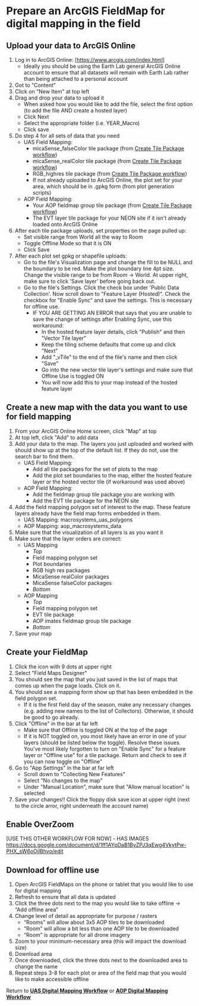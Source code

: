 # Prepare an ArcGIS FieldMap for digital mapping in the field

## Upload your data to ArcGIS Online
1. Log in to ArcGIS Online: [https://www.arcgis.com/index.html]
   * Ideally you should be using the Earth Lab general ArcGIS Online account to ensure that all datasets will remain with Earth Lab rather than being attached to a personal account
2. Got to "Content"
3. Click on "New Item" at top left
4. Drag and drop your data to upload it
    * When asked how you would like to add the file, select the first option (to add the file AND create a hosted layer)
    * Click Next
    * Select the appropriate folder (i.e. YEAR_Macro)
    * Click save
5. Do step 4 for all sets of data that you need
    * UAS Field Mapping:
      * micaSense_falseColor tile package (from [Create Tile Package workflow](https://github.com/earthlab/macrosystems_fieldwork_hub/blob/main/low-level-workflows/create_tile_package.md))
      * micaSense_realColor tile package (from [Create Tile Package workflow](https://github.com/earthlab/macrosystems_fieldwork_hub/blob/main/low-level-workflows/create_tile_package.md))
      * RGB_highres tile package (from [Create Tile Package workflow](https://github.com/earthlab/macrosystems_fieldwork_hub/blob/main/low-level-workflows/create_tile_package.md))
      * If not already uploaded to ArcGIS Online, the plot set for your area, which should be in .gpkg form (from plot generation scripts)
    * AOP Field Mapping:
      * Your AOP fieldmap group tile package (from [Create Tile Package workflow](https://github.com/earthlab/macrosystems_fieldwork_hub/blob/main/low-level-workflows/create_tile_package.md))
      * The EVT layer tile package for your NEON site if it isn't already loaded onto ArcGIS Online
7. After each tile package uploads, set properties on the page pulled up:
     * Set visible range from World all the way to Room
     * Toggle Offline Mode so that it is ON
     * Click Save
8. After each plot set gpkg or shapefile uploads:
     * Go to the file's Visualization page and change the fill to be NULL and the boundary to be red. Make the plot boundary line 4pt size. Change the visible range to be from Room -> World. At upper right, make sure to click 'Save layer' before going back out.
     * Go to the file's Settings. Click the check box under 'Public Data Collection'. Now scroll down to "Feature Layer (Hosted)". Check the checkbox for "Enable Sync" and save the settings. This is necessary for offline use.
         * IF YOU ARE GETTING AN ERROR that says that you are unable to save the change of settings after Enabling Sync, use this workaround:
             * In the hosted feature layer details, click "Publish" and then "Vector Tile layer"
             * Keep the tiling scheme defaults that come up and click "Next"
             * Add "_vTile" to the end of the file's name and then click "Save"
             * Go into the new vector tile layer's settings and make sure that Offline Use is toggled ON
             * You will now add this to your map instead of the hosted feature layer

  
## Create a new map with the data you want to use for field mapping
1. From your ArcGIS Online Home screen, click "Map" at top
2. At top left, click "Add" to add data
3. Add your data to the map. The layers you just uploaded and worked with should show up at the top of the default list. If they do not, use the search bar to find them.
   * UAS Field Mapping:
     * Add all tile packages for the set of plots to the map
     * Add the plot set boundaries to the map, either the hosted feature layer or the hosted vector tile (if workaround was used above)
   * AOP Field Mapping:
     * Add the fieldmap group tile package you are working with
     * Add the EVT tile package for the NEON site
7. Add the field mapping polygon set of interest to the map. These feature layers already have the field map forms embedded in them.
   * UAS Mapping: macrosystems_uas_polygons
   * AOP Mapping: aop_macrosystems_data
8. Make sure that the visualization of all layers is as you want it
9. Make sure that the layer orders are correct:
   * UAS Mapping
     * _Top_
     * Field mapping polygon set
     * Plot boundaries
     * RGB high res packages
     * MicaSense realColor packages
     * MicaSense falseColor packages
     * _Bottom_
   * AOP Mapping
     * _Top_
     * Field mapping polygon set
     * EVT tile package
     * AOP imates fieldmap group tile package
     * _Bottom_
11. Save your map

## Create your FieldMap
1. Click the icon with 9 dots at upper right
2. Select "Field Maps Designer"
3. You should see the map that you just saved in the list of maps that comes up when the page loads. Click on it.
4. You should see a mapping form show up that has been embedded in the field polygon set.
    * If it is the first field day of the season, make any necessary changes (e.g. adding new names to the list of Collectors). Otherwise, it should be good to go already.
5. Click "Offline" in the bar at far left
     * Make sure that Offline is toggled ON at the top of the page
     * If it is NOT toggled on, you most likely have an error in one of your layers (should be listed below the toggle). Resolve these issues. You've most likely forgotten to turn on "Enable Sync" for a feature layer or "Offline use" for a tile package. Return and check to see if you can now toggle on "Offline"
6. Go to "App Settings" in the bar at far left
     * Scroll down to "Collecting New Features"
     * Select "No changes to the map"
     * Under "Manual Location", make sure that "Allow manual location" is selected
7. Save your changes!! Click the floppy disk save icon at upper right (next to the circle arror, right underneath the account name)
  
## Enable OverZoom

[USE THIS OTHER WORKFLOW FOR NOW] - HAS IMAGES
https://docs.google.com/document/d/1ff1AYpDaB1ByZPJ3qEwg4VkytPw-PHX_sW6oOjlBhvo/edit

## Download for offline use
1. Open ArcGIS FieldMaps on the phone or tablet that you would like to use for digital mapping
2. Refresh to ensure that all data is updated
3. Click the three dots next to the map you would like to take offline -> “Add offline area”
4. Change level of detail as appropriate for purpose / rasters
   * “Rooms” will allow about 3x5 AOP tiles to be downloaded
   * “Room” will allow a bit less than one AOP tile to be downloaded
   * “Room” is appropriate for all drone imagery
5. Zoom to your minimum-necessary area (this will impact the download size)
6. Download area
7. Once downloaded, click the three dots next to the downloaded area to change the name
8. Repeat steps 3-8 for each plot or area of the field map that you would like to make accessible offline




Return to **[UAS Digital Mapping Workflow](https://github.com/earthlab/macrosystems_fieldwork_hub/blob/main/uas_digital_mapping_workflow.md)** or **[AOP Digital Mapping Workflow](https://github.com/earthlab/macrosystems_fieldwork_hub/blob/main/aop_digital_mapping_workflow.md)**
